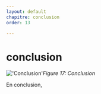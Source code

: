 ```yaml
---
layout: default
chapitre: conclusion
order: 13

---
```

# conclusion

!['Conclusion'](/lab-scrum/13.Conclusion/images/Conclusion.jpg)*Figure 17: Conclusion*

<!-- note -->
En conclusion, 
